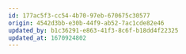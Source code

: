 ```yaml
---
id: 177ac5f3-cc54-4b70-97eb-670675c30577
origin: 4542d3bb-e30b-44f9-ab52-7ac1cde82e46
updated_by: b1c36291-e863-41f3-8c6f-b18dd4f22325
updated_at: 1670924802
---
```

